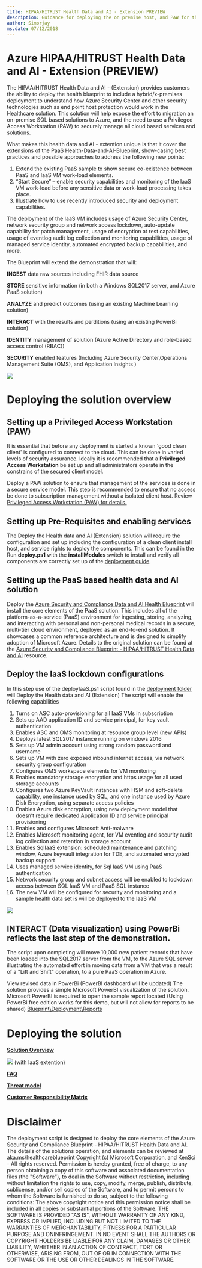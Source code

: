 ```yaml
---
title: HIPAA/HITRUST Health Data and AI - Extension PREVIEW
description: Guidance for deploying the on premise host, and PAW for the Health Data & AI Blueprint
author: Simorjay 
ms.date: 07/12/2018
---
```


# Azure HIPAA/HITRUST Health Data and AI - Extension (PREVIEW)




The HIPAA/HITRUST Health Data and AI - (Extension) provides customers the ability to deploy the health blueprint to include a hybrid/x-premises deployment to understand how Azure Security Center and other 
security technologies such as end point host protection would work in the Healthcare solution.
This solution will help expose the effort to migration an on-premise SQL based solutions to Azure, and the need to use a Privileged Access Workstation (PAW) to securely manage all cloud based services and solutions.

What makes this health data and AI - extention unique is that it cover the extensions of the PaaS Health-Data-and-AI-Blueprint, show-casing best practices and possible approaches to address the following new points:

1.	Extend the existing PaaS sample to show secure co-existence between PaaS and IaaS VM work-load elements.
2.	“Start Secure” – enable security capabilities and monitoring of the IaaS VM work-load before any sensitive data or work-load processing takes place.
3.	Illustrate how to use recently introduced security and deployment capabilities.

The deployment of the IaaS VM includes usage of Azure Security Center, network security group and network access lockdown, auto-update capability for patch management, usage of encryption at rest capabilities, usage of eventlog audit log collection and monitoring capabilities, usage of managed service identity, automated encrypted backup capabilities, and more.

The Blueprint will extend the demonstration that will:

**INGEST** data raw sources including FHIR data source

**STORE** sensitive information (in both a Windows SQL2017 server, and Azure PaaS solution)

**ANALYZE** and predict outcomes (using an existing Machine Learning solution)

**INTERACT** with the results and perditions (using an existing PowerBi  solution)

**IDENTITY** management of solution (Azure Active Directory and role-based access control (RBAC))

**SECURITY** enabled features (Including Azure Security Center,Operations Management Suite (OMS), and Application Insights
)


![](images/design2.png)


# Deploying the solution overview

## Setting up a Privileged Access Workstation (PAW) ##

It is essential that before any deployment is started a known 'good clean client' is configured to connect to the cloud. This can be done in varied levels of security assurance. Ideally it is recommended that a **Privileged Access Workstation** be set up and all administrators operate in the constrains of the secured client model.

Deploy a PAW solution to ensure that management of the services is done in a secure service model. 
This step is recommended to ensure that no access be done to subscription management without a isolated client host. 
Review [Privileged Access Workstation (PAW) for details.](https://docs.microsoft.com/en-us/windows-server/identity/securing-privileged-access/privileged-access-workstations)

## Setting up Pre-Requisites and enabling services ##

The Deploy the Health data and AI (Extension) solution will require the configuration and set up including the configuration of a clean client install host, and service rights to deploy the components. This can be found in the Run **deploy.ps1** with the **installModules** switch to install and verify all components are correctly set up of the [deployment guide](./deployment.md).

## Setting up the PaaS based health data and AI solution ##

Deploy the [Azure Security and Compliance Data and AI Health Blueprint](./deployment.md) will install the core elements of the PaaS solution. This includes all of the platform-as-a-service (PaaS) environment for ingesting, storing, analyzing, and interacting with personal and non-personal medical records in a secure, multi-tier cloud environment, deployed as an end-to-end solution. It showcases a common reference architecture and is designed to simplify adoption of Microsoft Azure.
Details to the original solution can be found at the [Azure Security and Compliance Blueprint - HIPAA/HITRUST Health Data and AI](https://docs.microsoft.com/en-us/azure/security/blueprints/azure-health) resource.

## Deploy the IaaS lockdown configurations ##
In this step use of the deployIaaS.ps1 script found in the [deployment folder](./Deployment) will Deploy the Health data and AI (Extension) The script will enable the following capabilities

1.	Turns on ASC auto-provisioning for all IaaS VMs in subscription
2.	Sets up AAD application ID and service principal, for key vault authentication
3.	Enables ASC and OMS monitoring at resource group level (new APIs)
4.	Deploys latest SQL2017 instance running on windows 2016
5.	Sets up VM admin account using strong random password and username
6.	Sets up VM with zero exposed inbound internet access, via network security group configuration
7.	Configures OMS workspace elements for VM monitoring
8.	Enables mandatory storage encryption and https usage for all used storage accounts
9.	Configures two Azure KeyVault instances with HSM and soft-delete capability, one instance used by SQL, and one instance used by Azure Disk Encryption, using separate access policies
10.	Enables Azure disk encryption, using new deployment model that doesn’t require dedicated Application ID and service principal provisioning
11.	Enables and configures Microsoft Anti-malware
12.	Enables Microsoft monitoring agent, for VM eventlog and security audit log collection and retention in storage account
13.	Enables SqlIaaS extension: scheduled maintenance and patching window, Azure keyvault integration for TDE, and automated encrypted backup support
14.	Uses managed service identity, for Sql IaaS VM using PaaS authentication
15.	Network security group and subnet access will be enabled to lockdown access between SQL IaaS VM and PaaS SQL instance
16.	The new VM will be configured for security and monitoring and a sample health data set is will be deployed to the IaaS VM





![](images/ra2.png)

## INTERACT (Data visualization) using PowerBi reflects the last step of the demonstration. ##

The script upon completing will move 10,000 new patient records that have been loaded into the SQL2017 server from the VM, to the Azure SQL server illustrating the automated effort in moving data from a VM that was a result of a "Lift and Shift" operation, to a pure PaaS operation in Azure.


 View revised data in PowerBi (PowerBI dashboard will be updated)
The solution provides a simple Microsoft PowerBI visualization of the solution. Microsoft PowerBI is required to open the sample report located (Using PowerBi free edition works for this demo, but will not allow for reports to be shared) [Blueprint\Deployment\Reports](.\Deployment\Reports)








# Deploying the solution 


**[Solution Overview](./readme.ms)** 


[![](./images/deploy.png)](./deployment.md) (with IaaS extention)

**[FAQ](./faq.md)** 

**[Threat model](./files/Azure_Security_and_Compliance_Blueprint_HIPAAHITRUST_Health_Data_AI-ThreatModel_with_IaaS_Extention.tm7)**


**[Customer Responsibility Matrix](./Files/HITRUST_Health_Data_and_AI_extention_Customer_Responsibility_Matrix_CRM_v9.xlsx)**




# Disclaimer


 The deployment script is designed to deploy the core elements of the Azure Security and Compliance Blueprint - HIPAA/HITRUST Health Data and AI. The details of the solutions operation, and elements can be reviewed at aka.ms/healthcareblueprint
Copyright (c) Microsoft Corporation, and KenSci - All rights reserved.
Permission is hereby granted, free of charge, to any person obtaining a copy of this software and associated documentation files (the "Software"), to deal in the Software without restriction, including without limitation the rights  to use, copy, modify, merge, publish, distribute, sublicense, and/or sell copies of the Software, and to permit persons to whom the Software is  furnished to do so, subject to the following conditions:
The above copyright notice and this permission notice shall be included in all copies or substantial portions of the Software.
THE SOFTWARE IS PROVIDED "AS IS", WITHOUT WARRANTY OF ANY KIND, EXPRESS OR IMPLIED, INCLUDING BUT NOT LIMITED TO THE WARRANTIES OF MERCHANTABILITY,  FITNESS FOR A PARTICULAR PURPOSE AND ONINFRINGEMENT. IN NO EVENT SHALL THE AUTHORS OR COPYRIGHT HOLDERS BE LIABLE FOR ANY CLAIM, DAMAGES OR OTHER LIABILITY, WHETHER IN AN ACTION OF CONTRACT, TORT OR OTHERWISE, ARISING FROM, OUT OF OR IN CONNECTION WITH THE SOFTWARE OR THE USE OR OTHER DEALINGS IN THE SOFTWARE.




